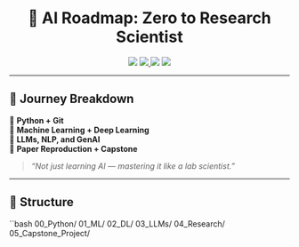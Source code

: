 <h1 align="center">
  🧠 AI Roadmap: Zero to Research Scientist
</h1>

<p align="center">
  <img src="https://img.shields.io/badge/Language-Python3.10+-black?style=for-the-badge&logo=python&logoColor=lightblue" />
  <a href="https://github.com/Princerodricks/ai-roadmap/stargazers">
    <img src="https://img.shields.io/github/stars/Princerodricks/ai-roadmap?style=for-the-badge&color=purple&logo=star" />
  </a>
  <img src="https://img.shields.io/badge/LLMs-GPT%2C+BERT%2C+Claude-neon?style=for-the-badge&logo=openai&logoColor=white" />
  <img src="https://img.shields.io/badge/Status-In%20Progress-lightblue?style=for-the-badge&logo=githubactions" />
</p>

---

## 🚀 Journey Breakdown

🧱 **Python + Git**  
🤖 **Machine Learning + Deep Learning**  
🔮 **LLMs, NLP, and GenAI**  
📄 **Paper Reproduction + Capstone**

> _“Not just learning AI — mastering it like a lab scientist.”_

---

## 📌 Structure

``bash
00_Python/
01_ML/
02_DL/
03_LLMs/
04_Research/
05_Capstone_Project/
